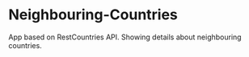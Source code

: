 # Neighbouring-Countries
App based on RestCountries API. Showing details about neighbouring countries.
